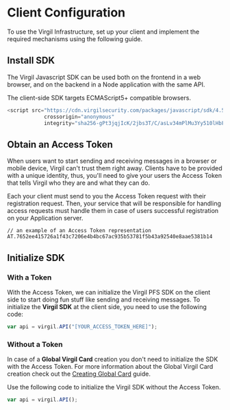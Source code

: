 # Client Configuration

To use the Virgil Infrastructure, set up your client and implement the required mechanisms using the following guide.


## Install SDK

The Virgil Javascript SDK can be used both on the frontend in a web browser, and on the backend in a Node application with the same API.

The client-side SDK targets ECMAScript5+ compatible browsers.

```javascript
<script src="https://cdn.virgilsecurity.com/packages/javascript/sdk/4.5.0/virgil-sdk.min.js"
            crossorigin="anonymous"
            integrity="sha256-gPt3jqjIcK/2jbs3T/C/asLv34mPlMu3Yy510lHbFAM="></script>
```

## Obtain an Access Token
When users want to start sending and receiving messages in a browser or mobile device, Virgil can't trust them right away. Clients have to be provided with a unique identity, thus,  you'll need to give your users the Access Token that tells Virgil who they are and what they can do.

Each your client must send to you the Access Token request with their registration request. Then, your service that will be responsible for handling access requests must handle them in case of users successful registration on your Application server.

```
// an example of an Access Token representation
AT.7652ee415726a1f43c7206e4b4bc67ac935b53781f5b43a92540e8aae5381b14
```

## Initialize SDK

### With a Token
With the Access Token, we can initialize the Virgil PFS SDK on the client side to start doing fun stuff like sending and receiving messages. To initialize the **Virgil SDK** at the client side, you need to use the following code:

```javascript
var api = virgil.API("[YOUR_ACCESS_TOKEN_HERE]");
```

### Without a Token

In case of a **Global Virgil Card** creation you don't need to initialize the SDK with the Access Token. For more information about the Global Virgil Card creation check out the [Creating Global Card](/docs/guides/virgil-card/creating-global-card.md) guide.

Use the following code to initialize the Virgil SDK without the Access Token.

```javascript
var api = virgil.API();
```
